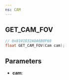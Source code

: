 ```yaml
---
ns: CAM
---
```

## GET_CAM_FOV

```c
// 0x8101D32A0A6B0F60
float GET_CAM_FOV(Cam cam);
```

## Parameters
* **cam**:
